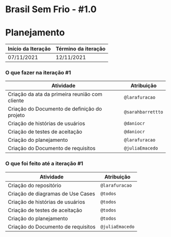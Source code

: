 # Brasil Sem Frio - #1.0

# Planejamento

| Início da Iteração | Término da iteração |
| ------------------ | ------------------- |
| 07/11/2021         | 12/11/2021          |


### O que fazer na iteração #1

| Atividade                                                    | Atribuição                         |
| ------------------------------------------------------------ | ---------------------------------- |
| Criação da ata da primeira reunião com cliente               | `@larafuracao`                     |
| Criação do Documento de definição do projeto                 | `@sarahbarrettto`                  |
| Criação de histórias de usuários                             | `@daniocr`                         |
| Criação de testes de aceitação                               | `@daniocr`                         |
| Criação do planejamento                                      | `@larafuracao`                     |
| Criação do Documento de requisitos                           | `@juliaEmacedo`                    |

### O que foi feito até a iteração #1

| Atividade                                                    | Atribuição                         |
| ------------------------------------------------------------ | ---------------------------------- |
| Criação do repositório                                       | `@larafuracao` |
| Criação de diagramas de Use Cases                            | `@todos`                           |
| Criação de histórias de usuários                             | `@todos`                           |
| Criação de testes de aceitação                               | `@todos`                           |
| Criação do planejamento                                      | `@todos`                           |
| Criação do Documento de requisitos                           | `@juliaEmacedo`                    |
